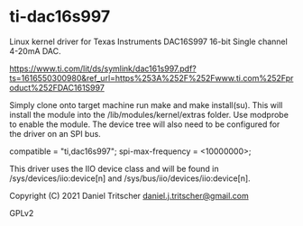 # ti-dac16s997
Linux kernel driver for Texas Instruments DAC16S997 16-bit Single channel 4-20mA DAC. 

https://www.ti.com/lit/ds/symlink/dac161s997.pdf?ts=1616550300980&ref_url=https%253A%252F%252Fwww.ti.com%252Fproduct%252FDAC161S997

Simply clone onto target machine run make and make install(su). This will install the module into the /lib/modules/kernel/extras folder. 
Use modprobe to enable the module. The device tree will also need to be configured for the driver on an SPI bus.
  
  compatible = "ti,dac16s997";
  spi-max-frequency = <10000000>;
  
This driver uses the IIO device class and will be found in /sys/devices/iio:device[n] and /sys/bus/iio/devices/iio:device[n].

Copyright (C) 2021 Daniel Tritscher <daniel.j.tritscher@gmail.com>

GPLv2 
